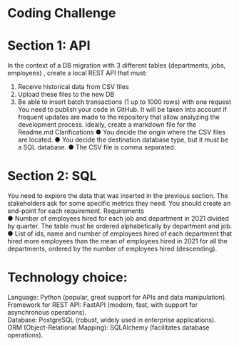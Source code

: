 # Coding Challenge
# Section 1: API
In the context of a DB migration with 3 different tables (departments, jobs, employees) , create
a local REST API that must:
1. Receive historical data from CSV files
2. Upload these files to the new DB
3. Be able to insert batch transactions (1 up to 1000 rows) with one request
You need to publish your code in GitHub. It will be taken into account if frequent updates are
made to the repository that allow analyzing the development process. Ideally, create a
markdown file for the Readme.md
Clarifications
● You decide the origin where the CSV files are located.
● You decide the destination database type, but it must be a SQL database.
● The CSV file is comma separated.

# Section 2: SQL
You need to explore the data that was inserted in the previous section. The stakeholders ask
for some specific metrics they need. You should create an end-point for each requirement.
Requirements  <br>
● Number of employees hired for each job and department in 2021 divided by quarter. The
table must be ordered alphabetically by department and job. <br>
● List of ids, name and number of employees hired of each department that hired more
employees than the mean of employees hired in 2021 for all the departments, ordered
by the number of employees hired (descending). <br>

# Technology choice:
Language: Python (popular, great support for APIs and data manipulation). <br>
Framework for REST API: FastAPI (modern, fast, with support for asynchronous operations).  <br>
Database: PostgreSQL (robust, widely used in enterprise applications). <br>
ORM (Object-Relational Mapping): SQLAlchemy (facilitates database operations). <br>
